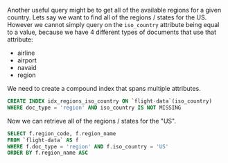 Another useful query might be to get all of the available regions for a given country.  Lets say we want to find all of the regions / states for the US.  However we cannot simply query on the `iso_country` attribute being equal to a value, because we have 4 different types of documents that use that attribute:

- airline
- airport
- navaid
- region

We need to create a compound index that spans multiple attributes.

```sql
CREATE INDEX idx_regions_iso_country ON `flight-data`(iso_country)
WHERE doc_type = 'region' AND iso_country IS NOT MISSING
```

Now we can retrieve all of the regions / states for the "US".

```sql
SELECT f.region_code, f.region_name
FROM `flight-data` AS f
WHERE f.doc_type = 'region' AND f.iso_country = 'US'
ORDER BY f.region_name ASC
```
